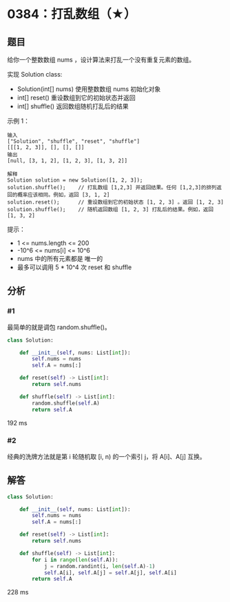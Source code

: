 # 0384：打乱数组（★）



## 题目

给你一个整数数组 nums ，设计算法来打乱一个没有重复元素的数组。

实现 Solution class:

- Solution(int[] nums) 使用整数数组 nums 初始化对象
- int[] reset() 重设数组到它的初始状态并返回
- int[] shuffle() 返回数组随机打乱后的结果
 
示例 1：

    输入
    ["Solution", "shuffle", "reset", "shuffle"]
    [[[1, 2, 3]], [], [], []]
    输出
    [null, [3, 1, 2], [1, 2, 3], [1, 3, 2]]
    
    解释
    Solution solution = new Solution([1, 2, 3]);
    solution.shuffle();    // 打乱数组 [1,2,3] 并返回结果。任何 [1,2,3]的排列返回的概率应该相同。例如，返回 [3, 1, 2]
    solution.reset();      // 重设数组到它的初始状态 [1, 2, 3] 。返回 [1, 2, 3]
    solution.shuffle();    // 随机返回数组 [1, 2, 3] 打乱后的结果。例如，返回 [1, 3, 2]

提示：
- 1 <= nums.length <= 200
- -10^6 <= nums[i] <= 10^6
- nums 中的所有元素都是 唯一的
- 最多可以调用 5 * 10^4 次 reset 和 shuffle

## 分析

### #1

最简单的就是调包 random.shuffle()。

```python
class Solution:

    def __init__(self, nums: List[int]):
        self.nums = nums
        self.A = nums[:]

    def reset(self) -> List[int]:
        return self.nums

    def shuffle(self) -> List[int]:
        random.shuffle(self.A)
        return self.A
```
192 ms

### #2

经典的洗牌方法就是第 i 轮随机取 [i, n) 的一个索引 j，将 A[i]、A[j] 互换。

## 解答

```python
class Solution:

    def __init__(self, nums: List[int]):
        self.nums = nums
        self.A = nums[:]

    def reset(self) -> List[int]:
        return self.nums

    def shuffle(self) -> List[int]:
        for i in range(len(self.A)):
            j = random.randint(i, len(self.A)-1)
            self.A[i], self.A[j] = self.A[j], self.A[i]
        return self.A
```
228 ms

